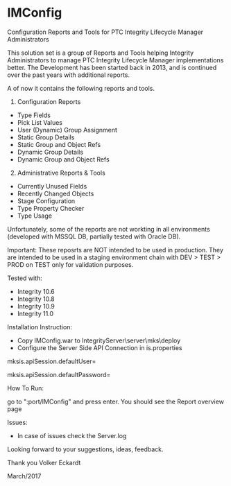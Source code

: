 # IMConfig
Configuration Reports and Tools for PTC Integrity Lifecycle Manager Administrators

This solution set is a group of Reports and Tools helping Integrity Administrators to manage PTC Integrity Lifecycle Manager implementations better.
The Development has been started back in 2013, and is continued over the past years with additional reports.

A of now it contains the following reports and tools.

1) Configuration Reports

- Type Fields
- Pick List Values
- User (Dynamic) Group Assignment
- Static Group Details
- Static Group and Object Refs
- Dynamic Group Details
- Dynamic Group and Object Refs


2) Administrative Reports & Tools

- Currently Unused Fields
- Recently Changed Objects
- Stage Configuration
- Type Property Checker
- Type Usage

Unfortunately, some of the reports are not workting in all environments (developed with MSSQL DB, partially tested with Oracle DB).

Important: These reposrts are NOT intended to be used in production. They are intended to be used in a staging environment chain with DEV > TEST > PROD on TEST only for validation purposes.

Tested with:
- Integrity 10.6
- Integrity 10.8
- Integrity 10.9
- Integrity 11.0

Installation Instruction:

- Copy IMConfig.war to IntegrityServer\server\mks\deploy
- Configure the Server Side API Connection in is.properties

mksis.apiSession.defaultUser=<username>

mksis.apiSession.defaultPassword=<password>

How To Run:

go to "<your server>:port/IMConfig" and press enter. You should see the Report overview page


Issues:
- In case of issues check the Server.log

Looking forward to your suggestions, ideas, feedback.

Thank you
Volker Eckardt

March/2017
